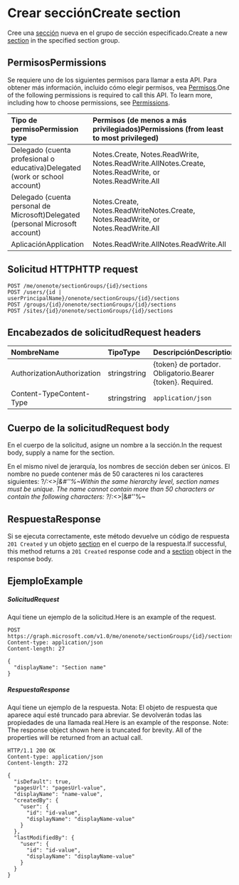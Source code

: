 # <a name="create-section"></a><span data-ttu-id="1adfe-101">Crear sección</span><span class="sxs-lookup"><span data-stu-id="1adfe-101">Create section</span></span>

<span data-ttu-id="1adfe-102">Cree una [sección](../resources/section.md) nueva en el grupo de sección especificado.</span><span class="sxs-lookup"><span data-stu-id="1adfe-102">Create a new [section](../resources/section.md) in the specified section group.</span></span>
## <a name="permissions"></a><span data-ttu-id="1adfe-103">Permisos</span><span class="sxs-lookup"><span data-stu-id="1adfe-103">Permissions</span></span>
<span data-ttu-id="1adfe-p101">Se requiere uno de los siguientes permisos para llamar a esta API. Para obtener más información, incluido cómo elegir permisos, vea [Permisos](../../../concepts/permissions_reference.md).</span><span class="sxs-lookup"><span data-stu-id="1adfe-p101">One of the following permissions is required to call this API. To learn more, including how to choose permissions, see [Permissions](../../../concepts/permissions_reference.md).</span></span>

|<span data-ttu-id="1adfe-106">Tipo de permiso</span><span class="sxs-lookup"><span data-stu-id="1adfe-106">Permission type</span></span>      | <span data-ttu-id="1adfe-107">Permisos (de menos a más privilegiados)</span><span class="sxs-lookup"><span data-stu-id="1adfe-107">Permissions (from least to most privileged)</span></span>              |
|:--------------------|:---------------------------------------------------------|
|<span data-ttu-id="1adfe-108">Delegado (cuenta profesional o educativa)</span><span class="sxs-lookup"><span data-stu-id="1adfe-108">Delegated (work or school account)</span></span> | <span data-ttu-id="1adfe-109">Notes.Create, Notes.ReadWrite, Notes.ReadWrite.All</span><span class="sxs-lookup"><span data-stu-id="1adfe-109">Notes.Create, Notes.ReadWrite, or Notes.ReadWrite.All</span></span>    |
|<span data-ttu-id="1adfe-110">Delegado (cuenta personal de Microsoft)</span><span class="sxs-lookup"><span data-stu-id="1adfe-110">Delegated (personal Microsoft account)</span></span> | <span data-ttu-id="1adfe-111">Notes.Create, Notes.ReadWrite</span><span class="sxs-lookup"><span data-stu-id="1adfe-111">Notes.Create, Notes.ReadWrite, or Notes.ReadWrite.All</span></span>    |
|<span data-ttu-id="1adfe-112">Aplicación</span><span class="sxs-lookup"><span data-stu-id="1adfe-112">Application</span></span> | <span data-ttu-id="1adfe-113">Notes.ReadWrite.All</span><span class="sxs-lookup"><span data-stu-id="1adfe-113">Notes.ReadWrite.All</span></span> |

## <a name="http-request"></a><span data-ttu-id="1adfe-114">Solicitud HTTP</span><span class="sxs-lookup"><span data-stu-id="1adfe-114">HTTP request</span></span>
<!-- { "blockType": "ignored" } -->
```http
POST /me/onenote/sectionGroups/{id}/sections
POST /users/{id | userPrincipalName}/onenote/sectionGroups/{id}/sections
POST /groups/{id}/onenote/sectionGroups/{id}/sections
POST /sites/{id}/onenote/sectionGroups/{id}/sections
```
## <a name="request-headers"></a><span data-ttu-id="1adfe-115">Encabezados de solicitud</span><span class="sxs-lookup"><span data-stu-id="1adfe-115">Request headers</span></span>
| <span data-ttu-id="1adfe-116">Nombre</span><span class="sxs-lookup"><span data-stu-id="1adfe-116">Name</span></span>       | <span data-ttu-id="1adfe-117">Tipo</span><span class="sxs-lookup"><span data-stu-id="1adfe-117">Type</span></span> | <span data-ttu-id="1adfe-118">Descripción</span><span class="sxs-lookup"><span data-stu-id="1adfe-118">Description</span></span>|
|:---------------|:--------|:----------|
| <span data-ttu-id="1adfe-119">Authorization</span><span class="sxs-lookup"><span data-stu-id="1adfe-119">Authorization</span></span>  | <span data-ttu-id="1adfe-120">string</span><span class="sxs-lookup"><span data-stu-id="1adfe-120">string</span></span>  | <span data-ttu-id="1adfe-p102">{token} de portador. Obligatorio.</span><span class="sxs-lookup"><span data-stu-id="1adfe-p102">Bearer {token}. Required.</span></span> |
| <span data-ttu-id="1adfe-123">Content-Type</span><span class="sxs-lookup"><span data-stu-id="1adfe-123">Content-Type</span></span> | <span data-ttu-id="1adfe-124">string</span><span class="sxs-lookup"><span data-stu-id="1adfe-124">string</span></span> | `application/json` |

## <a name="request-body"></a><span data-ttu-id="1adfe-125">Cuerpo de la solicitud</span><span class="sxs-lookup"><span data-stu-id="1adfe-125">Request body</span></span>
<span data-ttu-id="1adfe-126">En el cuerpo de la solicitud, asigne un nombre a la sección.</span><span class="sxs-lookup"><span data-stu-id="1adfe-126">In the request body, supply a name for the section.</span></span>

<span data-ttu-id="1adfe-p103">En el mismo nivel de jerarquía, los nombres de sección deben ser únicos. El nombre no puede contener más de 50 caracteres ni los caracteres siguientes: ?*\/:<>|&#''%~</span><span class="sxs-lookup"><span data-stu-id="1adfe-p103">Within the same hierarchy level, section names must be unique. The name cannot contain more than 50 characters or contain the following characters:  ?*\/:<>|&#''%~</span></span>

## <a name="response"></a><span data-ttu-id="1adfe-129">Respuesta</span><span class="sxs-lookup"><span data-stu-id="1adfe-129">Response</span></span>

<span data-ttu-id="1adfe-130">Si se ejecuta correctamente, este método devuelve un código de respuesta `201 Created` y un objeto [section](../resources/section.md) en el cuerpo de la respuesta.</span><span class="sxs-lookup"><span data-stu-id="1adfe-130">If successful, this method returns a `201 Created` response code and a [section](../resources/section.md) object in the response body.</span></span>

## <a name="example"></a><span data-ttu-id="1adfe-131">Ejemplo</span><span class="sxs-lookup"><span data-stu-id="1adfe-131">Example</span></span>
##### <a name="request"></a><span data-ttu-id="1adfe-132">Solicitud</span><span class="sxs-lookup"><span data-stu-id="1adfe-132">Request</span></span>
<span data-ttu-id="1adfe-133">Aquí tiene un ejemplo de la solicitud.</span><span class="sxs-lookup"><span data-stu-id="1adfe-133">Here is an example of the request.</span></span>
<!-- {
  "blockType": "request",
  "name": "create_section_from_sectiongroup"
}-->
```http
POST https://graph.microsoft.com/v1.0/me/onenote/sectionGroups/{id}/sections
Content-type: application/json
Content-length: 27

{
  "displayName": "Section name"
}
```

##### <a name="response"></a><span data-ttu-id="1adfe-134">Respuesta</span><span class="sxs-lookup"><span data-stu-id="1adfe-134">Response</span></span>
<span data-ttu-id="1adfe-p104">Aquí tiene un ejemplo de la respuesta. Nota: El objeto de respuesta que aparece aquí esté truncado para abreviar. Se devolverán todas las propiedades de una llamada real.</span><span class="sxs-lookup"><span data-stu-id="1adfe-p104">Here is an example of the response. Note: The response object shown here is truncated for brevity. All of the properties will be returned from an actual call.</span></span>
<!-- {
  "blockType": "response",
  "truncated": true,
  "@odata.type": "microsoft.graph.onenoteSection"
} -->
```http
HTTP/1.1 200 OK
Content-type: application/json
Content-length: 272

{
  "isDefault": true,
  "pagesUrl": "pagesUrl-value",
  "displayName": "name-value",  
  "createdBy": {
    "user": {
      "id": "id-value",
      "displayName": "displayName-value"
    }
  },
  "lastModifiedBy": {
    "user": {
      "id": "id-value",
      "displayName": "displayName-value"
    }
  }
}
```

<!-- uuid: 8fcb5dbc-d5aa-4681-8e31-b001d5168d79
2015-10-25 14:57:30 UTC -->
<!-- {
  "type": "#page.annotation",
  "description": "Create Section",
  "keywords": "",
  "section": "documentation",
  "tocPath": ""
}-->